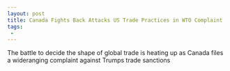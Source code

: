 ```yaml
---
layout: post
title: Canada Fights Back Attacks US Trade Practices in WTO Complaint
tags:
 -
---
```

The battle to decide the shape of global trade is heating up as Canada files a wideranging complaint against Trumps trade sanctions
